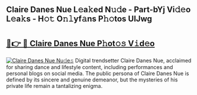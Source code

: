 ## Claire Danes Nue L𝚎a𝚔ed N𝚞𝚍e - Part-bYj Vi𝚍𝚎o L𝚎a𝚔s - H𝚘𝚝 O𝚗𝚕yf𝚊ns P𝚑𝚘tos UIJwg

# <h2><a href="http://kfdhaj.oniu.top/?m=Claire+Danes+Nue">🔗👉 🔴 Claire Danes Nue P𝚑ot𝚘𝚜 V𝚒d𝚎o</a></h2>

[![Claire Danes Nue Nu𝚍e𝚜](https://i.imgur.com/0qMVB7G.gif)](http://kfdhaj.oniu.top/?m=Claire+Danes+Nue)
Digital trendsetter Claire Danes Nue, acclaimed for sharing dance and lifestyle content, including performances and personal blogs on social media. The public persona of Claire Danes Nue is defined by its sincere and genuine demeanor, but the mysteries of his private life remain a tantalizing enigma.  
